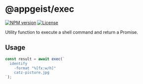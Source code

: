 # @appgeist/exec

[![NPM version][npm-image]][npm-url]
[![License][license-image]][license-url]

Utility function to execute a shell command and return a Promise.

## Usage

```js
const result = await exec(`
  identify
    -format "%[fx:w/h]"
    catz-picture.jpg
`);
```

[npm-image]: https://img.shields.io/npm/v/@appgeist/exec.svg?style=flat-square
[npm-url]: https://www.npmjs.com/package/@appgeist/exec
[license-image]: https://img.shields.io/npm/l/@appgeist/exec.svg?style=flat-square
[license-url]: LICENSE
